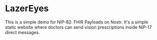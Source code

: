 # LazerEyes

This is a simple demo for NIP-82: FHIR Payloads on Nostr. It's a simple static website where doctors can send vision prescriptions inside NIP-17 direct messages.
